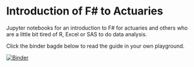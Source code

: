 # Introduction of F# to Actuaries
Jupyter notebooks for an introduction to F# for actuaries and others who are a little bit tired of R, Excel or SAS to do data analysis.

Click the binder bagde below to read the guide in your own playground.
 
[![Binder](https://mybinder.org/badge_logo.svg)](https://mybinder.org/v2/gh/t4rzsan/fsharp-for-actuaries/dcd3ad4d079da14017ba8835748a22d0a7196327)
